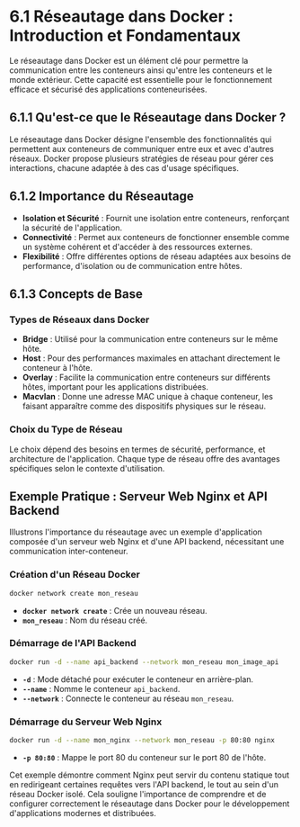 # 6.1 Réseautage dans Docker : Introduction et Fondamentaux

Le réseautage dans Docker est un élément clé pour permettre la communication entre les conteneurs ainsi qu'entre les conteneurs et le monde extérieur. Cette capacité est essentielle pour le fonctionnement efficace et sécurisé des applications conteneurisées.

## 6.1.1 Qu'est-ce que le Réseautage dans Docker ?

Le réseautage dans Docker désigne l'ensemble des fonctionnalités qui permettent aux conteneurs de communiquer entre eux et avec d'autres réseaux. Docker propose plusieurs stratégies de réseau pour gérer ces interactions, chacune adaptée à des cas d'usage spécifiques.

## 6.1.2 Importance du Réseautage

- **Isolation et Sécurité** : Fournit une isolation entre conteneurs, renforçant la sécurité de l'application.
- **Connectivité** : Permet aux conteneurs de fonctionner ensemble comme un système cohérent et d'accéder à des ressources externes.
- **Flexibilité** : Offre différentes options de réseau adaptées aux besoins de performance, d'isolation ou de communication entre hôtes.

## 6.1.3 Concepts de Base

### Types de Réseaux dans Docker

- **Bridge** : Utilisé pour la communication entre conteneurs sur le même hôte.
- **Host** : Pour des performances maximales en attachant directement le conteneur à l'hôte.
- **Overlay** : Facilite la communication entre conteneurs sur différents hôtes, important pour les applications distribuées.
- **Macvlan** : Donne une adresse MAC unique à chaque conteneur, les faisant apparaître comme des dispositifs physiques sur le réseau.

### Choix du Type de Réseau

Le choix dépend des besoins en termes de sécurité, performance, et architecture de l'application. Chaque type de réseau offre des avantages spécifiques selon le contexte d'utilisation.

## Exemple Pratique : Serveur Web Nginx et API Backend

Illustrons l'importance du réseautage avec un exemple d'application composée d'un serveur web Nginx et d'une API backend, nécessitant une communication inter-conteneur.

### Création d'un Réseau Docker

```bash
docker network create mon_reseau
```
- **`docker network create`** : Crée un nouveau réseau.
- **`mon_reseau`** : Nom du réseau créé.

### Démarrage de l'API Backend

```bash
docker run -d --name api_backend --network mon_reseau mon_image_api
```
- **`-d`** : Mode détaché pour exécuter le conteneur en arrière-plan.
- **`--name`** : Nomme le conteneur `api_backend`.
- **`--network`** : Connecte le conteneur au réseau `mon_reseau`.

### Démarrage du Serveur Web Nginx

```bash
docker run -d --name mon_nginx --network mon_reseau -p 80:80 nginx
```
- **`-p 80:80`** : Mappe le port 80 du conteneur sur le port 80 de l'hôte.

Cet exemple démontre comment Nginx peut servir du contenu statique tout en redirigeant certaines requêtes vers l'API backend, le tout au sein d'un réseau Docker isolé. Cela souligne l'importance de comprendre et de configurer correctement le réseautage dans Docker pour le développement d'applications modernes et distribuées.
